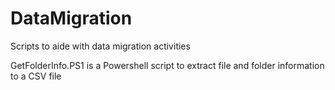 # DataMigration
Scripts to aide with data migration activities

GetFolderInfo.PS1 is a Powershell script to extract file and folder information to a CSV file
